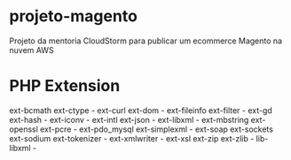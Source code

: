 # projeto-magento
Projeto da mentoria CloudStorm para publicar um ecommerce Magento na nuvem AWS

# PHP Extension
ext-bcmath
ext-ctype - 
ext-curl
ext-dom - 
ext-fileinfo
ext-filter - 
ext-gd
ext-hash -
ext-iconv -
ext-intl
ext-json -
ext-libxml -
ext-mbstring
ext-openssl
ext-pcre -
ext-pdo_mysql
ext-simplexml - 
ext-soap
ext-sockets
ext-sodium
ext-tokenizer -
ext-xmlwriter -
ext-xsl
ext-zip
ext-zlib -
lib-libxml -





